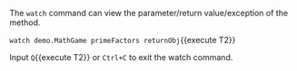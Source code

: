 The `watch` command can view the parameter/return value/exception of the method.

`watch demo.MathGame primeFactors returnObj`{{execute T2}}

Input `Q`{{execute T2}} or `Ctrl+C` to exit the watch command.
